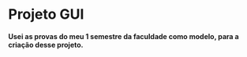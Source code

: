 # Projeto GUI 
#### Usei as provas do meu 1 semestre da faculdade como modelo, para a criação desse projeto.
